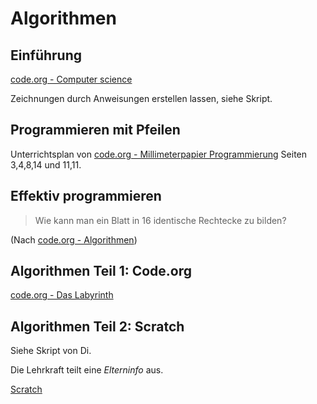 # Algorithmen

## Einführung
[code.org - Computer science](https://studio.code.org/s/20-hour)

Zeichnungen durch Anweisungen erstellen lassen, siehe Skript.

## Programmieren mit Pfeilen

Unterrichtsplan von [code.org - Millimeterpapier Programmierung](https://studio.code.org/s/20-hour/stage/4/puzzle/1)
Seiten 3,4,8,14 und 11,11.

## Effektiv programmieren

> Wie kann man ein Blatt in 16 identische Rechtecke zu bilden?

(Nach [code.org - Algorithmen](https://studio.code.org/s/20-hour/stage/6/puzzle/1))

## Algorithmen Teil 1: Code.org

[code.org - Das Labyrinth](https://studio.code.org/s/20-hour)

## Algorithmen Teil 2: Scratch
Siehe Skript von Di.

Die Lehrkraft teilt eine *Elterninfo* aus.

[Scratch](https://scratch.mit.edu/)
